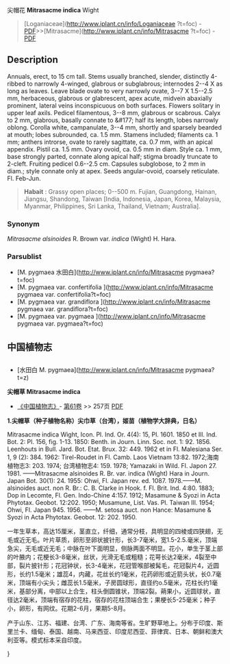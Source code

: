 尖帽花 **Mitrasacme indica** Wight

> [Loganiaceae](http://www.iplant.cn/info/Loganiaceae ?t=foc) - [PDF](http://iplant.cn/foc/pdf/Loganiaceae.pdf)>>[Mitrasacme](http://www.iplant.cn/info/Mitrasacme ?t=foc) - [PDF](http://www.iplant.cn/foc/pdf/Mitrasacme.pdf)

## Description

Annuals, erect, to 15 cm tall. Stems usually branched, slender, distinctly 4-ribbed to narrowly 4-winged, glabrous or subglabrous; internodes 2--4 X as long as leaves. Leave blade ovate to very narrowly ovate, 3--7 X 1.5--2.5 mm, herbaceous, glabrous or glabrescent, apex acute, midvein abaxially prominent, lateral veins inconspicuous on both surfaces. Flowers solitary in upper leaf axils. Pedicel filamentous, 3--8 mm, glabrous or scabrous. Calyx to 2 mm, glabrous, basally connate to &amp;#177; half its length, lobes narrowly oblong. Corolla white, campanulate, 3--4 mm, shortly and sparsely bearded at mouth; lobes subrounded, ca. 1.5 mm. Stamens included; filaments ca. 1 mm; anthers introrse, ovate to rarely sagittate, ca. 0.7 mm, with an apical appendix. Pistil ca. 1.5 mm. Ovary ovoid, ca. 0.5 mm in diam. Style ca. 1 mm, base strongly parted, connate along apical half; stigma broadly truncate to 2-cleft. Fruiting pedicel 0.6--2.5 cm. Capsules subglobose, to 2 mm in diam.; style connate only at apex. Seeds angular-ovoid, coarsely reticulate. Fl. Feb-Jun.

> **Habait** : 
> Grassy open places; 0--500 m. Fujian, Guangdong, Hainan, Jiangsu, Shandong, Taiwan [India, Indonesia, Japan, Korea, Malaysia, Myanmar, Philippines, Sri Lanka, Thailand, Vietnam; Australia].

### Synonym
*Mitrasacme alsinoides* R. Brown var. *indica* (Wight) H. Hara.

### Parsublist

* [M.  pygmaea  水田白](http://www.iplant.cn/info/Mitrasacme pygmaea?t=foc)
* [M.  pygmaea var. confertifolia  ](http://www.iplant.cn/info/Mitrasacme pygmaea var. confertifolia?t=foc)
* [M.  pygmaea var. grandiflora  ](http://www.iplant.cn/info/Mitrasacme pygmaea var. grandiflora?t=foc)
* [M.  pygmaea var. pygmaea  ](http://www.iplant.cn/info/Mitrasacme pygmaea var. pygmaea?t=foc)

## 中国植物志

## 
* [水田白  M.  pygmaea](http://www.iplant.cn/info/Mitrasacme pygmaea?t=z)

**尖帽草 Mitrasacme indica**

* [《中国植物志》](http://www.iplant.cn/frps)- [第61卷](http://www.iplant.cn/frps/vol/61) >> 257页 [PDF](http://www.iplant.cn/frps/pdf/61/257.PDF)

**1.尖帽草（种子植物名称）尖巾草（台湾），姬苗（植物学大辞典，日名）**

Mitrasacme indica Wight, Icon. Pl. Ind. Or. 4(4): 15, Pl. 1601. 1850 et Ill. Ind. Bot. 2: Pl. 156, fig. 1-13. 1850: Benth. in Journ. Linn. Soc. not. 1: 92. 1856. Leenhouts in Bull. Jard. Bot. Etat. Brux. 32: 449. 1962 et in Fl. Malesiana Ser. 1, 9 (2): 384. 1962: Tirel-Roudet in Fl. Camb. Laos Vietnam 13:82. 1972;海南植物志3: 203. 1974; 台湾植物志4: 159. 1978; Yamazaki in Wild. Fl. Japon 27. 1981. ——Mitrasacme alsinoides R. Br. var. indica (Wight) Hara in Journ. Japan Bot. 30(1): 24. 1955: Ohwi, Fl. Japan rev. ed. 1087. 1978.——M. alsinoides auct. non R. Br.: C. B. Clarke in Hook. f. Fl. Brit. Ind. 4:80. 1883; Dop in Lecomte, Fl. Gen. Indo-Chine 4:157. 1912; Masamune & Syozi in Acta Phytotax. Geobot. 12:202. 1950; Musamune, List. Vas. Pl. Taiwan Ill. 1954; Ohwi, Fl. Japan 945. 1956. ——M. setosa auct. non Hance: Masamune & Syozi in Acta Phytotax. Geobot. 12: 202. 1950.

一年生草本，高达15厘米，茎直立，纤细，通常分枝，具明显的四棱或四狭翅，无毛或近无毛。叶片草质，卵形至卵状披针形，长3-7毫米，宽1.5-2.5.毫米，顶端急尖，无毛或近无毛；中脉在叶下面明显，侧脉两面不明显。花小，单生于茎上部的叶腋内；花梗长3-8毫米，丝状，光滑无毛或粗糙；花萼长达2毫米，4裂至中部，裂片披针形；花冠钟状，长3-4毫米，花冠管喉部被髯毛，花冠裂片4，近圆形，长约1.5毫米；雄蕊4，内藏，花丝长约1毫米，花药卵形或近箭头状，长0.7毫米，顶端有小尖头；雌蕊长1.5毫米，子房圆球形，直径约o.5毫米，花柱长约1毫米，基部分离，中部以上合生，柱头倒圆锥状，顶端2裂。蒴果小，近圆球状，直径达2毫米，顶端有宿存的花柱，宿存的花柱顶端合生；果梗长5-25毫米；种子小，卵形，有网纹。花期2-6月，果期5-8月。

产于山东、江苏、福建、台湾、广东、海南等省。生旷野草地上。分布于印度、斯里兰卡、缅甸、泰国、越南、马来西亚、印度尼西亚、菲律宾、日本、朝鲜和澳大利亚等。模式标本采自印度。

}